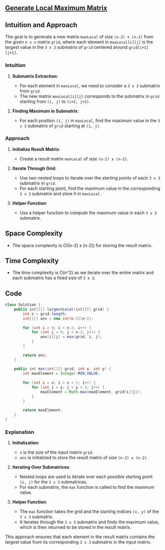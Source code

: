 
## [Generate Local Maximum Matrix](https://leetcode.com/problems/largest-local-values-in-a-matrix/?envType=daily-question&envId=2024-05-12)

## Intuition and Approach
The goal is to generate a new matrix `maxLocal` of size `(n-2) x (n-2)` from the given `n x n` matrix `grid`, where each element in `maxLocal[i][j]` is the largest value in the `3 x 3` submatrix of `grid` centered around `grid[i+1][j+1]`.

### Intuition
1. **Submatrix Extraction**:
   - For each element in `maxLocal`, we need to consider a `3 x 3` submatrix from `grid`.
   - The new matrix `maxLocal[i][j]` corresponds to the submatrix in `grid` starting from `(i, j)` to `(i+2, j+2)`.

2. **Finding Maximum in Submatrix**:
   - For each position `(i, j)` in `maxLocal`, find the maximum value in the `3 x 3` submatrix of `grid` starting at `(i, j)`.

### Approach
1. **Initialize Result Matrix**:
   - Create a result matrix `maxLocal` of size `(n-2) x (n-2)`.

2. **Iterate Through Grid**:
   - Use two nested loops to iterate over the starting points of each `3 x 3` submatrix in `grid`.
   - For each starting point, find the maximum value in the corresponding `3 x 3` submatrix and store it in `maxLocal`.

3. **Helper Function**:
   - Use a helper function to compute the maximum value in each `3 x 3` submatrix.

## Space Complexity
- The space complexity is O((n-2) x (n-2)) for storing the result matrix.

## Time Complexity
- The time complexity is O(n^2) as we iterate over the entire matrix and each submatrix has a fixed size of `3 x 3`.

## Code
```java
class Solution {
    public int[][] largestLocal(int[][] grid) {
        int n = grid.length;
        int[][] ans = new int[n-2][n-2];
        
        for (int i = 0; i < n-2; i++) {
            for (int j = 0; j < n-2; j++) {
                ans[i][j] = max(grid, i, j);
            }
        }
        
        return ans;
    }
    
    public int max(int[][] grid, int x, int y) {
        int maxElement = Integer.MIN_VALUE;
        
        for (int i = x; i < x + 3; i++) {
            for (int j = y; j < y + 3; j++) {
                maxElement = Math.max(maxElement, grid[i][j]);
            }
        }
        
        return maxElement;
    }
}
```

### Explanation
1. **Initialization**:
   - `n` is the size of the input matrix `grid`.
   - `ans` is initialized to store the result matrix of size `(n-2) x (n-2)`.

2. **Iterating Over Submatrices**:
   - Nested loops are used to iterate over each possible starting point `(i, j)` for the `3 x 3` submatrices.
   - For each submatrix, the `max` function is called to find the maximum value.

3. **Helper Function**:
   - The `max` function takes the grid and the starting indices `(x, y)` of the `3 x 3` submatrix.
   - It iterates through the `3 x 3` submatrix and finds the maximum value, which is then returned to be stored in the result matrix.

This approach ensures that each element in the result matrix contains the largest value from its corresponding `3 x 3` submatrix in the input matrix.
